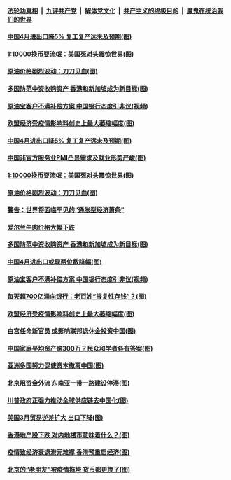 ####  [法轮功真相](../../../../basic/blob/master/README.md?t=05072031) &nbsp;|&nbsp; [九评共产党](../../../../9ping.md/blob/master/README.md?t=05072031) &nbsp;|&nbsp; [解体党文化](../../../../jtdwh.md/blob/master/README.md?t=05072031)  &nbsp;|&nbsp; [共产主义的终极目的](../../../../gczydzjmd.md/blob/master/README.md?t=05072031) &nbsp;|&nbsp; [魔鬼在统治我们的世界](../../../../mgztzwmdsj.md/blob/master/README.md?t=05072031) 

#### [中国4月进出口降5% 复工复产远未及预期(图)](../pages/p5/932412.md?t=05072031) 

#### [1:10000换币耍流氓：美国死对头震惊世界(图)](../pages/p5/932388.md?t=05072031) 

#### [原油价格剧烈波动：刀刀见血(图)](../pages/p5/932369.md?t=05072031) 

#### [多国防范中资收购资产 香港和新加坡成为新目标(图)](../pages/p5/932357.md?t=05072031) 

#### [原油宝客户不满补偿方案 中国银行态度引非议(视频)](../pages/p5/932352.md?t=05072031) 

#### [欧盟经济受疫情影响料创史上最大萎缩幅度(图)](../pages/p5/932340.md?t=05072031) 

#### [中国4月进出口降5% 复工复产远未及预期(图)](../pages/p5/932412.md?t=05072031) 

#### [中国非官方服务业PMI凸显需求及就业形势严峻(图)](../pages/p5/932423.md?t=05072031) 

#### [1:10000换币耍流氓：美国死对头震惊世界(图)](../pages/p5/932388.md?t=05072031) 

#### [原油价格剧烈波动：刀刀见血(图)](../pages/p5/932369.md?t=05072031) 

#### [警告：世界将面临罕见的“通胀型经济萧条”](../pages/p5/932375.md?t=05072031) 

#### [爱尔兰牛肉价格大幅下跌](../pages/p5/932381.md?t=05072031) 

#### [多国防范中资收购资产 香港和新加坡成为新目标(图)](../pages/p5/932357.md?t=05072031) 

#### [中国4月进出口或现两位数降幅(图)](../pages/p5/932379.md?t=05072031) 

#### [原油宝客户不满补偿方案 中国银行态度引非议(视频)](../pages/p5/932352.md?t=05072031) 

#### [每天超700亿涌向银行：老百姓“报复性存钱”？(图)](../pages/p5/932374.md?t=05072031) 

#### [欧盟经济受疫情影响料创史上最大萎缩幅度(图)](../pages/p5/932340.md?t=05072031) 

#### [白宫任命新官员 或影响联邦退休金投资中国(图)](../pages/p5/932331.md?t=05072031) 

#### [中国家庭平均资产逾300万？民众和学者各有答案(图)](../pages/p5/932318.md?t=05072031) 

#### [亚洲多国努力促使资本撤离中国(图)](../pages/p5/932302.md?t=05072031) 

#### [北京阻资金外流 东南亚一带一路建设停滞(图)](../pages/p5/932300.md?t=05072031) 

#### [川普政府正强力推动全球供应链去中国化(图)](../pages/p5/932293.md?t=05072031) 

#### [美国3月贸易逆差扩大 出口下降(图)](../pages/p5/932291.md?t=05072031) 

#### [香港地产股下跌 对内地楼市意味着什么？(图)](../pages/p5/932252.md?t=05072031) 

#### [疫情致经济衰退港元难撑 香港预重启经济(图)](../pages/p5/932241.md?t=05072031) 

#### [北京的“老朋友”被疫情拖垮 货币都更换了(图)](../pages/p5/932251.md?t=05072031) 

